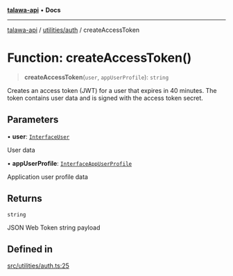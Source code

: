 [**talawa-api**](../../../README.md) • **Docs**

***

[talawa-api](../../../modules.md) / [utilities/auth](../README.md) / createAccessToken

# Function: createAccessToken()

> **createAccessToken**(`user`, `appUserProfile`): `string`

Creates an access token (JWT) for a user that expires in 40 minutes.
The token contains user data and is signed with the access token secret.

## Parameters

• **user**: [`InterfaceUser`](../../../models/User/interfaces/InterfaceUser.md)

User data

• **appUserProfile**: [`InterfaceAppUserProfile`](../../../models/AppUserProfile/interfaces/InterfaceAppUserProfile.md)

Application user profile data

## Returns

`string`

JSON Web Token string payload

## Defined in

[src/utilities/auth.ts:25](https://github.com/PalisadoesFoundation/talawa-api/blob/3bacbf38707ebd3e3e5f1bc5b4cc7aa3b2adc169/src/utilities/auth.ts#L25)
